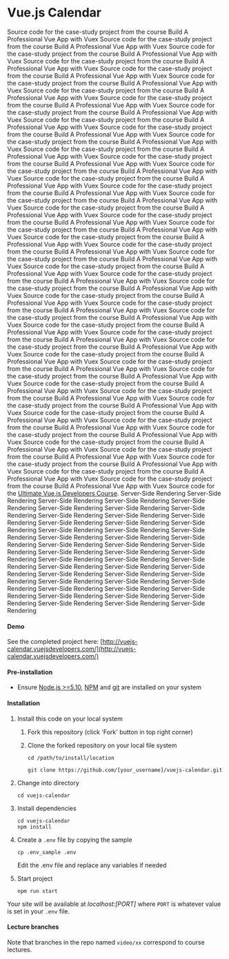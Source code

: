 # Vue.js Calendar

Source code for the case-study project from the course Build A Professional Vue App with Vuex Source code for the case-study project from the course Build A Professional Vue App with Vuex Source code for the case-study project from the course Build A Professional Vue App with Vuex Source code for the case-study project from the course Build A Professional Vue App with Vuex Source code for the case-study project from the course Build A Professional Vue App with Vuex Source code for the case-study project from the course Build A Professional Vue App with Vuex Source code for the case-study project from the course Build A Professional Vue App with Vuex Source code for the case-study project from the course Build A Professional Vue App with Vuex Source code for the case-study project from the course Build A Professional Vue App with Vuex Source code for the case-study project from the course Build A Professional Vue App with Vuex Source code for the case-study project from the course Build A Professional Vue App with Vuex Source code for the case-study project from the course Build A Professional Vue App with Vuex Source code for the case-study project from the course Build A Professional Vue App with Vuex Source code for the case-study project from the course Build A Professional Vue App with Vuex Source code for the case-study project from the course Build A Professional Vue App with Vuex Source code for the case-study project from the course Build A Professional Vue App with Vuex Source code for the case-study project from the course Build A Professional Vue App with Vuex Source code for the case-study project from the course Build A Professional Vue App with Vuex Source code for the case-study project from the course Build A Professional Vue App with Vuex Source code for the case-study project from the course Build A Professional Vue App with Vuex Source code for the case-study project from the course Build A Professional Vue App with Vuex Source code for the case-study project from the course Build A Professional Vue App with Vuex Source code for the case-study project from the course Build A Professional Vue App with Vuex Source code for the case-study project from the course Build A Professional Vue App with Vuex Source code for the case-study project from the course Build A Professional Vue App with Vuex Source code for the case-study project from the course Build A Professional Vue App with Vuex Source code for the case-study project from the course Build A Professional Vue App with Vuex Source code for the case-study project from the course Build A Professional Vue App with Vuex Source code for the case-study project from the course Build A Professional Vue App with Vuex Source code for the case-study project from the course Build A Professional Vue App with Vuex Source code for the case-study project from the course Build A Professional Vue App with Vuex Source code for the case-study project from the course Build A Professional Vue App with Vuex Source code for the case-study project from the course Build A Professional Vue App with Vuex Source code for the case-study project from the course Build A Professional Vue App with Vuex Source code for the case-study project from the course Build A Professional Vue App with Vuex Source code for the case-study project from the course Build A Professional Vue App with Vuex Source code for the case-study project from the course Build A Professional Vue App with Vuex Source code for the case-study project from the course Build A Professional Vue App with Vuex Source code for the case-study project from the course Build A Professional Vue App with Vuex Source code for the case-study project from the course Build A Professional Vue App with Vuex Source code for the case-study project from the course Build A Professional Vue App with Vuex Source code for the case-study project from the course Build A Professional Vue App with Vuex Source code for the case-study project from the course Build A Professional Vue App with Vuex Source code for the case-study project from the course Build A Professional Vue App with Vuex Source code for the case-study project from the course Build A Professional Vue App with Vuex Source code for the case-study project from the course Build A Professional Vue App with Vuex Source code for the case-study project from the course Build A Professional Vue App with Vuex Source code for the [Ultimate Vue.js Developers Course](http://bit.ly/2mPK8ny). Server-Side Rendering Server-Side Rendering Server-Side Rendering Server-Side Rendering Server-Side Rendering Server-Side Rendering Server-Side Rendering Server-Side Rendering Server-Side Rendering Server-Side Rendering Server-Side Rendering Server-Side Rendering Server-Side Rendering Server-Side Rendering Server-Side Rendering Server-Side Rendering Server-Side Rendering Server-Side Rendering Server-Side Rendering Server-Side Rendering Server-Side Rendering Server-Side Rendering Server-Side Rendering Server-Side Rendering Server-Side Rendering Server-Side Rendering Server-Side Rendering Server-Side Rendering Server-Side Rendering Server-Side Rendering Server-Side Rendering Server-Side Rendering Server-Side Rendering Server-Side Rendering Server-Side Rendering Server-Side Rendering Server-Side Rendering Server-Side Rendering Server-Side Rendering Server-Side Rendering Server-Side Rendering Server-Side Rendering Server-Side Rendering Server-Side Rendering Server-Side Rendering Server-Side Rendering Server-Side Rendering



#### Demo

See the completed project here: [http://vuejs-calendar.vuejsdevelopers.com/](http://vuejs-calendar.vuejsdevelopers.com/)

#### Pre-installation

- Ensure [Node.js  >=5.10](https://nodejs.org/en/download/), [NPM](https://docs.npmjs.com) and [git](https://git-scm.com/book/en/v2/Getting-Started-Installing-Git) are installed on your system

#### Installation

1. Install this code on your local system
    
    1. Fork this repository (click 'Fork' button in top right corner)
    2. Clone the forked repository on your local file system
    
        ```
        cd /path/to/install/location
        
        git clone https://github.com/[your_username]/vuejs-calendar.git
        ```  
   
2. Change into directory

    ```
    cd vuejs-calendar
    ```
    
3. Install dependencies

    ```
    cd vuejs-calendar
    npm install
    ```

4. Create a `.env` file by copying the sample

    ```
    cp .env_sample .env
    ```
    
    Edit the .env file and replace any variables if needed
    
5. Start project

    ```
    npm run start
    ```

Your site will be available at *localhost:[PORT]* where `PORT` is whatever value is set in your `.env` file.


#### Lecture branches

Note that branches in the repo named `video/xx` correspond to course lectures.

